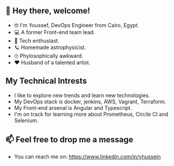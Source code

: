 ## 👋 Hey there, welcome!
- :nerd_face: I'm Youssef, DevOps Engineer from Cairo, Egypt.
- :computer: A former Front-end team lead.
- :satellite: Tech enthusiast.
- :ringed_planet: Homemade astrophysicist.
- :roll_eyes: Phylosophically awkward.
- :heart: Husband of a talented artist.

## My Technical Intrests

- I like to explore new trends and learn new technologies.
- My DevOps stack is docker, jenkins, AWS, Vagrant, Terraform.
- My Front-end arsenal is Angular and Typescript.
- I'm on track for learning more about Prometheus, Circile CI and Selenium.


## 📫 Feel free to drop me a message
- You can reach me on: https://www.linkedin.com/in/yhussein

